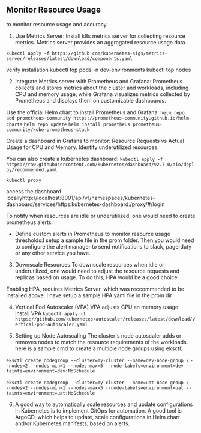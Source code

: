 ## Monitor Resource Usage

to monitor resource usage and accuracy

1) Use Metrics Server: Install k8s metrics server for collecting resource metrics. Metrics server provides an aggragated resource usage data.

`kubectl apply -f https://github.com/kubernetes-sigs/metrics-server/releases/latest/download/components.yaml`

verify installation
kubectl top pods -n dev-environments
kubectl top nodes

2) Integrate Metrics server with Prometheus and Grafana: 
Prometheus collects and stores metrics about the cluster and workloads, including CPU and memory usage, while Grafana visualizes metrics collected by Prometheus and displays them on customizable dashboards.

Use the official Helm chart to install Prometheus and Grafana:
`helm repo add prometheus-community https://prometheus-community.github.io/helm-charts`
`helm repo update`
`helm install prometheus prometheus-community/kube-prometheus-stack`

Create a dashboard in Grafana to monitor:
Resource Requests vs Actual Usage for CPU and Memory. Identify underutilized resources.


You can also create a kubernetes dashboard:
`kubectl apply -f https://raw.githubusercontent.com/kubernetes/dashboard/v2.7.0/aio/deploy/recommended.yaml`

`kubectl proxy`

access the dashboard locallyhttp://localhost:8001/api/v1/namespaces/kubernetes-dashboard/services/https:kubernetes-dashboard:/proxy/#/login

To notify when resources are idle or underutilized, one would need to create prometheus alerts:

- Define custom alerts in Prometheus to monitor resource usage thresholds:I setup a sample file in the prom folder.
Then you would need to configure the alert manager to send notifications to slack, pagerduty or any other service you have.

3) Downscale Resources
To downscale resources when idle or underutilized, one would need to adjust the resource requests and replicas based on usage. To do this, HPA would be a good choice.

Enabling HPA, requires Metrics Server, which was reccommended to be installed above.
I have setup a sample HPA yaml file in the prom dir

4) Vertical Pod Autoscaler (VPA)
VPA adjusts CPU an memory usage: install VPA `kubectl apply -f https://github.com/kubernetes/autoscaler/releases/latest/download/vertical-pod-autoscaler.yaml
`

5) Setting up Node Autoscaling
The cluster's node autoscaler adds or removes nodes to match the resource requirements of the workloads.
here is a sample cmd to create a multiple node groups using eksctl:

`eksctl create nodegroup --cluster=my-cluster --name=dev-node-group \`
  `--nodes=2 --nodes-min=1 --nodes-max=5 --node-labels=environment=dev --taints=environment=dev:NoSchedule`

`eksctl create nodegroup --cluster=my-cluster --name=uat-node-group \`
  `--nodes=2 --nodes-min=1 --nodes-max=5 --node-labels=environment=uat --taints=environment=uat:NoSchedule`


6) A good way to automatically scale resources and update configurations in Kubernetes is to implement GitOps for automation. A good tool is ArgoCD, which helps to update, scale configurations in Helm chart and/or Kubernetes manifests, based on alerts.